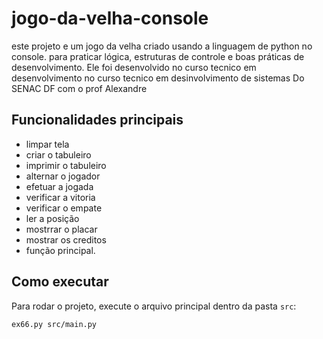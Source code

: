 # jogo-da-velha-console
este projeto e um jogo da velha criado usando a linguagem de python no console. para praticar lógica, estruturas de controle e
boas práticas de desenvolvimento. Ele foi desenvolvido no curso tecnico em desenvolvimento no curso tecnico em desinvolvimento de sistemas Do SENAC DF com o prof Alexandre

## Funcionalidades principais
- limpar tela
- criar o tabuleiro
- imprimir o tabuleiro
- alternar o jogador
- efetuar a jogada
- verificar a vitoria
- verificar o empate
- ler a posição
- mostrrar o placar
- mostrar os creditos
- função principal.
  

## Como executar
Para rodar o projeto, execute o arquivo principal dentro da pasta `src`:

```bash
ex66.py src/main.py
